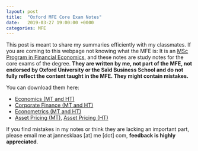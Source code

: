 ```yaml
---
layout: post
title:  "Oxford MFE Core Exam Notes"
date:   2019-03-27 19:00:00 +0000
categories: MFE
---
```


This post is meant to share my summaries efficiently with my classmates. If you are coming to this webpage not knowing what the MFE is: It is an [MSc Program in Financial Economics](https://www.ox.ac.uk/admissions/graduate/courses/msc-financial-economics?wssl=1), and these notes are study notes for the core exams of the degree. **They are written by me, not part of the MFE, not endorsed by Oxford University or the Saïd Business School and do not fully reflect the content taught in the MFE. They might contain mistakes.**

You can download them here:
- [Economics (MT and HT)](../assets/MFE/Econ_Summary.pdf)
- [Corporate Finance (MT and HT)](../assets/MFE/CoFin_Summary.pdf)
- [Econometrics (MT and HT)](../assets/MFE/Metrics_Summary.pdf)
- [Asset Pricing (MT)](../assets/MFE/Asset_Pricing_MT_Summary.pdf), [Asset Pricing (HT)](../assets/MFE/Asset_Pricing_HT_Summary.pdf)

If you find mistakes in my notes or think they are lacking an important part, please email me at jannesklaas [at] me [dot] com, **feedback is highly appreciated**.